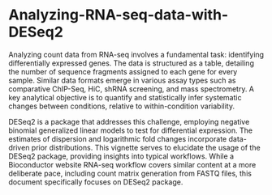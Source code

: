 # Analyzing-RNA-seq-data-with-DESeq2
Analyzing count data from RNA-seq involves a fundamental task: identifying differentially expressed genes. The data is structured as a table, detailing the number of sequence fragments assigned to each gene for every sample. Similar data formats emerge in various assay types such as comparative ChIP-Seq, HiC, shRNA screening, and mass spectrometry. A key analytical objective is to quantify and statistically infer systematic changes between conditions, relative to within-condition variability.

DESeq2 is a package that addresses this challenge, employing negative binomial generalized linear models to test for differential expression. The estimates of dispersion and logarithmic fold changes incorporate data-driven prior distributions. This vignette serves to elucidate the usage of the DESeq2 package, providing insights into typical workflows. While a Bioconductor website RNA-seq workflow covers similar content at a more deliberate pace, including count matrix generation from FASTQ files, this document specifically focuses on DESeq2 package.

